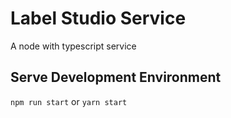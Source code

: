 # Label Studio Service #
A node with typescript service

## Serve Development Environment ##

`npm run start` or `yarn start`
